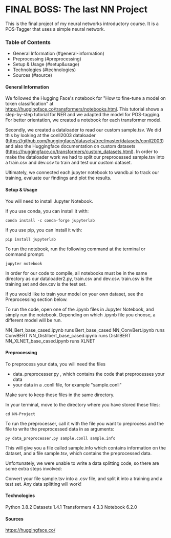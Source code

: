 # FINAL BOSS: The last NN Project

 This is the final project of my neural networks introductory course.
It is a POS-Tagger that uses a simple neural network.

### Table of Contents

* General Information (#general-information)
* Preprocessing (#preprocessing)
* Setup & Usage (#setup&usage)
* Technologies (#technologies)
* Sources (#source)



#### General Information

We followed the Hugging Face's notebook for "How to fine-tune a model on token classification" at https://huggingface.co/transformers/notebooks.html. This tutorial shows a step-by-step tutorial for NER and we adapted the model for POS-tagging. For better orientation, we created a notebook for each transformer model.

Secondly, we created a dataloader to read our custom sample.tsv. We did this by looking at the conll2003 dataloader (https://github.com/huggingface/datasets/tree/master/datasets/conll2003) and also the Huggingface documentation on custom datasets (https://huggingface.co/transformers/custom_datasets.html). In order to make the dataloader work we had to split our preprocessed sample.tsv into a train.csv and dev.csv to train and test our custom dataset. 

Ultimately, we connected each jupyter notebook to wandb.ai to track our training, evaluate our findings and plot the results.


#### Setup & Usage

You will need to install Jupyter Notebook.

If you use conda, you can install it with:

	conda install -c conda-forge jupyterlab

If you use pip, you can install it with:

	pip install jupyterlab

To run the notebook, run the following command at the terminal or command prompt:

	jupyter notebook



In order for our code to compile, all notebooks must be in the same directory as our dataloader2.py, train.csv and dev.csv.
train.csv is the training set and dev.csv is the test set.


If you would like to train your model on your own dataset, see the Preprocessing section below.



To run the code, open one of the .ipynb files in Jupyter Notebook, and simply run the notebook.
Depending on which .ipynb file you choose, a different model will be run. 

NN_Bert_base_cased.ipynb runs Bert_base_cased
NN_ConvBert.ipynb runs ConvBERT
NN_Distilbert_base_cased.ipynb runs DistilBERT
NN_XLNET_base_cased.ipynb runs XLNET




#### Preprocessing

To preprocess your data, you will need the files 
- data_preprocesser.py , which contains the code that preprocesses your data
- your data in a .conll file, for example "sample.conll"

Make sure to keep these files in the same directory.

In your terminal, move to the directory where you have stored these files:

	cd NN-Project

To run the preprocesser, call it with the file you want to preprocess and the file to write the preprocessed data in as arguments: 

	py data_preprocesser.py sample.conll sample.info

This will give you a file called sample.info which contains information on the dataset, and a file sample.tsv, which contains the preprocessed data.

Unfortunately, we were unable to write a data splitting code, so there are some extra steps involved:

Convert your file sample.tsv into a .csv file, and split it into a training and a test set.
Any data splitting will work!


#### Technologies


Python 3.8.2
Datasets 1.4.1
Transformers 4.3.3
Notebook 6.2.0


#### Sources

https://huggingface.co/